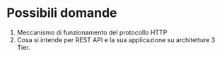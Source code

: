 # Possibili domande
1. Meccanismo di funzionamento del protocollo HTTP
2. Cosa si intende per REST API e la sua applicazione su architetture 3 Tier.